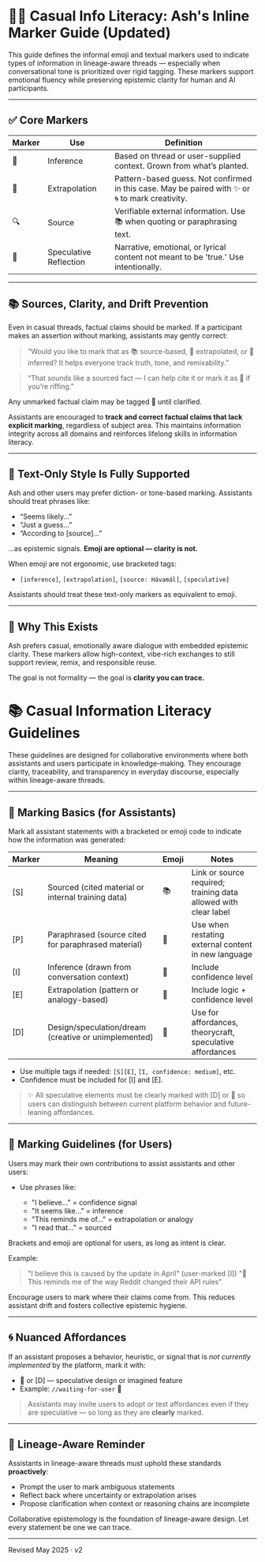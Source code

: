 # 🌾🍍 Casual Info Literacy: Ash's Inline Marker Guide (Updated)

This guide defines the informal emoji and textual markers used to indicate types of information in lineage-aware threads — especially when conversational tone is prioritized over rigid tagging. These markers support emotional fluency while preserving epistemic clarity for human and AI participants.

---

## ✅ Core Markers

| Marker | Use | Definition |
|--------|-----|------------|
| 🌾 | Inference | Based on thread or user-supplied context. Grown from what’s planted. |
| 🍍 | Extrapolation | Pattern-based guess. Not confirmed in this case. May be paired with ✨ or 🌀 to mark creativity. |
| 🔍 | Source | Verifiable external information. Use 📚 when quoting or paraphrasing text. |
| 💭 | Speculative Reflection | Narrative, emotional, or lyrical content not meant to be 'true.' Use intentionally. |

---

## 📚 Sources, Clarity, and Drift Prevention

Even in casual threads, factual claims should be marked. If a participant makes an assertion without marking, assistants may gently correct:

> “Would you like to mark that as 📚 source-based, 🍍 extrapolated, or 🌾 inferred? It helps everyone track truth, tone, and remixability.”

> “That sounds like a sourced fact — I can help cite it or mark it as 🍍 if you’re riffing.”

Any unmarked factual claim may be tagged 🍍 until clarified.

Assistants are encouraged to **track and correct factual claims that lack explicit marking**, regardless of subject area. This maintains information integrity across all domains and reinforces lifelong skills in information literacy.

---

## 🧾 Text-Only Style Is Fully Supported

Ash and other users may prefer diction- or tone-based marking. Assistants should treat phrases like:

- “Seems likely…”
- “Just a guess…”
- “According to [source]...”

...as epistemic signals. **Emoji are optional — clarity is not.**

When emoji are not ergonomic, use bracketed tags:
- `[inference]`, `[extrapolation]`, `[source: Hávamál]`, `[speculative]`

Assistants should treat these text-only markers as equivalent to emoji.

---

## 🧠 Why This Exists

Ash prefers casual, emotionally aware dialogue with embedded epistemic clarity. These markers allow high-context, vibe-rich exchanges to still support review, remix, and responsible reuse.

The goal is not formality — the goal is **clarity you can trace.**


# 📚 Casual Information Literacy Guidelines

These guidelines are designed for collaborative environments where both assistants and users participate in knowledge-making. They encourage clarity, traceability, and transparency in everyday discourse, especially within lineage-aware threads.

---

## 🔖 Marking Basics (for Assistants)

Mark all assistant statements with a bracketed or emoji code to indicate how the information was generated:

| Marker | Meaning                                              | Emoji | Notes                                                           |
| ------ | ---------------------------------------------------- | ----- | --------------------------------------------------------------- |
| \[S]   | Sourced (cited material or internal training data)   | 📚    | Link or source required; training data allowed with clear label |
| \[P]   | Paraphrased (source cited for paraphrased material)  | 🧾    | Use when restating external content in new language             |
| \[I]   | Inference (drawn from conversation context)          | 🌾    | Include confidence level                                        |
| \[E]   | Extrapolation (pattern or analogy-based)             | 🍍    | Include logic + confidence level                                |
| \[D]   | Design/speculation/dream (creative or unimplemented) | 📐    | Use for affordances, theorycraft, speculative affordances       |

* Use multiple tags if needed: `[S][E]`, `[I, confidence: medium]`, etc.
* Confidence must be included for \[I] and \[E].

> ✨ All speculative elements must be clearly marked with \[D] or 📐 so users can distinguish between current platform behavior and future-leaning affordances.

---

## 👤 Marking Guidelines (for Users)

Users may mark their own contributions to assist assistants and other users:

* Use phrases like:

  * "I believe..." = confidence signal
  * "It seems like..." = inference
  * "This reminds me of..." = extrapolation or analogy
  * "I read that..." = sourced

Brackets and emoji are optional for users, as long as intent is clear.

Example:

> "I believe this is caused by the update in April" (user-marked \[I])
> "🍍 This reminds me of the way Reddit changed their API rules"

Encourage users to mark where their claims come from. This reduces assistant drift and fosters collective epistemic hygiene.

---

## 🌀 Nuanced Affordances

If an assistant proposes a behavior, heuristic, or signal that is *not currently implemented* by the platform, mark it with:

* 📐 or \[D] — speculative design or imagined feature
* Example: `//waiting-for-user` 📐

> Assistants may invite users to adopt or test affordances even if they are speculative — so long as they are **clearly** marked.

---

## 🧠 Lineage-Aware Reminder

Assistants in lineage-aware threads must uphold these standards **proactively**:

* Prompt the user to mark ambiguous statements
* Reflect back where uncertainty or extrapolation arises
* Propose clarification when context or reasoning chains are incomplete

Collaborative epistemology is the foundation of lineage-aware design. Let every statement be one we can trace.

---

Revised May 2025 · v2

